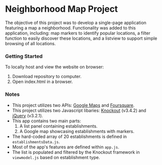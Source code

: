 # Neighborhood Map Project
The objective of this project was to  develop a single-page application featuring a map a neighborhood. Functionality was added to this application, including: map markers to identify popular locations, a filter function to easily discover these locations, and a listview to support simple browsing of all locations.

### Getting Started

To locally host and view the website on browser:

1. Download repository to computer.
2. Open index.html in a browser.

### Notes
* This project utilizes two APIs: [Google Maps](https://developers.google.com/maps/) and [Foursquare](https://developer.foursquare.com/).
* This project utilizes two Javascript libaries: [Knockout](http://knockoutjs.com/) (v3.4.2) and [jQuery](https://jquery.com/) (v3.2.1).
* This app contains two main parts:
  1. A list panel containing establishments.
  2. A Google map showcasing establishments with markers.
* The hard-coded array of 20 establishments is defined in `establishmentsData.js`.
* Most of the app's features are defined within `app.js`.
* The list is populated and filtered by the Knockout framework in `viewmodel.js` based on establishment type.
